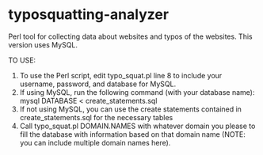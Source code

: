 typosquatting-analyzer
======================

Perl tool for collecting data about websites and typos of the websites. This version uses MySQL.

TO USE:

1. To use the Perl script, edit typo_squat.pl line 8 to include your username, password, and database for MySQL.
2. If using MySQL, run the following command (with your database name): mysql DATABASE < create_statements.sql
3. If not using MySQL, you can use the create statements contained in create_statements.sql for the necessary tables
4. Call typo_squat.pl DOMAIN.NAMES with whatever domain you please to fill the database with information based on that domain name (NOTE: you can include multiple domain names here).
